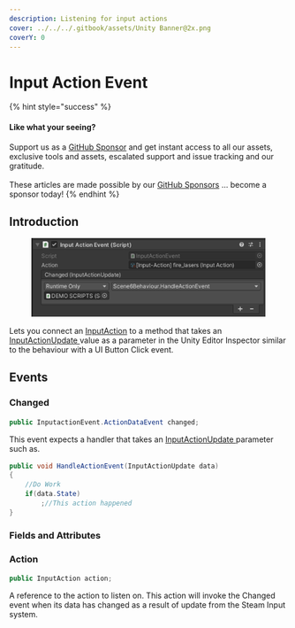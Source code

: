 ```yaml
---
description: Listening for input actions
cover: ../../../.gitbook/assets/Unity Banner@2x.png
coverY: 0
---
```


# Input Action Event

{% hint style="success" %}
#### Like what your seeing?

Support us as a [GitHub Sponsor](../../../become-a-sponsor/) and get instant access to all our assets, exclusive tools and assets, escalated support and issue tracking and our gratitude.\
\
These articles are made possible by our [GitHub Sponsors](../../../become-a-sponsor/) ... become a sponsor today!
{% endhint %}

## &#x20;Introduction

<figure><img src="../../../.gitbook/assets/image (4) (1) (2).png" alt=""><figcaption></figcaption></figure>

Lets you connect an [InputAction](../classes-and-structs/input-action.md) to a method that takes an [InputActionUpdate ](../classes-and-structs/input-action-update.md)value as a parameter in the Unity Editor Inspector similar to the behaviour with a UI Button Click event.

## Events

### Changed

```csharp
public InputactionEvent.ActionDataEvent changed;
```

This event expects a handler that takes an [InputActionUpdate ](../classes-and-structs/input-action-update.md)parameter such as.

```csharp
public void HandleActionEvent(InputActionUpdate data)
{
    //Do Work
    if(data.State)
        ;//This action happened
}
```

### Fields and Attributes

### Action

```csharp
public InputAction action;
```

A reference to the action to listen on. This action will invoke the Changed event when its data has changed as a result of update from the Steam Input system.
